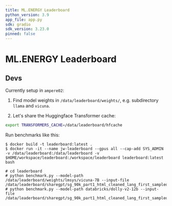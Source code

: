 ```yaml
---
title: ML.ENERGY Leaderboard
python_version: 3.9
app_file: app.py
sdk: gradio
sdk_version: 3.23.0
pinned: false
---
```


# ML.ENERGY Leaderboard

## Devs

Currently setup in `ampere02`:

1. Find model weights in `/data/leaderboard/weights/`, e.g. subdirectory `llama` and `vicuna`.

2. Let's share the Huggingface Transformer cache:

```bash
export TRANSFORMERS_CACHE=/data/leaderboard/hfcache
```

Run benchmarks like this:

```console
$ docker build -t leaderboard:latest .
$ docker run -it --name jw-leaderboard --gpus all --cap-add SYS_ADMIN -v /data/leaderboard:/data/leaderboard -v $HOME/workspace/leaderboard:/workspace/leaderboard leaderboard:latest bash

# cd leaderboard
# python benchmark.py --model-path /data/leaderboard/weights/lmsys/vicuna-7B --input-file /data/leaderboard/sharegpt/sg_90k_part1_html_cleaned_lang_first_sampled.json
# python benchmark.py --model-path databricks/dolly-v2-12b --input-file /data/leaderboard/sharegpt/sg_90k_part1_html_cleaned_lang_first_sampled.json
```
